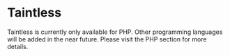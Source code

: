 Taintless
=========


Taintless is currently only available for PHP. Other programming languages will be added in the near future. Please visit the PHP section for more details.
